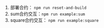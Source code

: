1. 部署合约： `npm run reset-and-build`
2. sum合约交互：`npm run example:sum`
3. square合约交互： `npm run example:square`